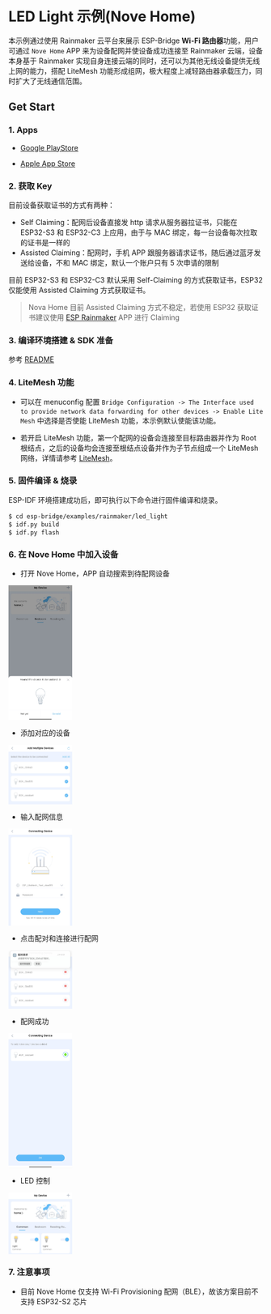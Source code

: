 # LED Light 示例(Nove Home)

本示例通过使用 Rainmaker 云平台来展示 ESP-Bridge **Wi-Fi 路由器**功能，用户可通过 `Nove Home` APP 来为设备配网并使设备成功连接至 Rainmaker 云端，设备本身基于 Rainmaker 实现自身连接云端的同时，还可以为其他无线设备提供无线上网的能力，搭配 LiteMesh 功能形成组网，极大程度上减轻路由器承载压力，同时扩大了无线通信范围。

## Get Start

### 1. Apps

- [Google PlayStore](https://play.google.com/store/apps/details?id=com.espressif.novahome)

- [Apple App Store](https://apps.apple.com/us/app/nova-home/id1563728960)

### 2. 获取 Key

目前设备获取证书的方式有两种：

- Self Claiming：配网后设备直接发 http 请求从服务器拉证书，只能在 ESP32-S3 和 ESP32-C3 上应用，由于与 MAC 绑定，每一台设备每次拉取的证书是一样的
- Assisted Claiming：配网时，手机 APP 跟服务器请求证书，随后通过蓝牙发送给设备，不和 MAC 绑定，默认一个账户只有 5 次申请的限制

目前 ESP32-S3 和 ESP32-C3 默认采用 Self-Claiming 的方式获取证书，ESP32 仅能使用 Assisted Claiming 方式获取证书。

>Nova Home 目前 Assisted Claiming 方式不稳定，若使用 ESP32 获取证书建议使用 [ESP Rainmaker](https://github.com/espressif/esp-rainmaker#phone-apps) APP 进行 Claiming

### 3. 编译环境搭建 & SDK 准备

参考 [README](../../../README.md)

### 4. LiteMesh 功能

- 可以在 menuconfig 配置 `Bridge Configuration -> The Interface used to provide network data forwarding for other devices -> Enable Lite Mesh` 中选择是否使能 LiteMesh 功能，本示例默认使能该功能。

- 若开启 LiteMesh 功能，第一个配网的设备会连接至目标路由器并作为 Root 根结点，之后的设备均会连接至根结点设备并作为子节点组成一个 LiteMesh 网络，详情请参考 [LiteMesh](../../../doc/LiteMesh.md)。

### 5. 固件编译 & 烧录

ESP-IDF 环境搭建成功后，即可执行以下命令进行固件编译和烧录。

```
$ cd esp-bridge/examples/rainmaker/led_light
$ idf.py build
$ idf.py flash
```

### 6. 在 Nove Home 中加入设备

- 打开 Nove Home，APP 自动搜索到待配网设备

<img src="../_static/find_devices.jpg" alt="find_devices" width="25%" div align=center />

- 添加对应的设备

<img src="../_static/select_devices.jpg" alt="select_devices" width="25%" div align=center />

- 输入配网信息

<img src="../_static/select_network.jpg" alt="select_network" width="25%" div align=center />

- 点击配对和连接进行配网

<img src="../_static/connect_ble.jpg" alt="connect_ble" width="25%" div align=center />

- 配网成功

<img src="../_static/done.jpg" alt="done" width="25%" div align=center />

- LED 控制

<img src="../_static/control.jpg" alt="control" width="25%" div align=center />

### 7. 注意事项

- 目前 Nove Home 仅支持 Wi-Fi Provisioning 配网（BLE），故该方案目前不支持 ESP32-S2 芯片
